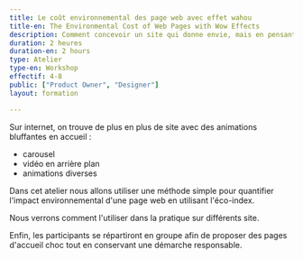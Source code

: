 ```yaml
---
title: Le coût environnemental des page web avec effet wahou
title-en: The Environmental Cost of Web Pages with Wow Effects
description: Comment concevoir un site qui donne envie, mais en pensant à l'environnement. 
duration: 2 heures
duration-en: 2 hours
type: Atelier
type-en: Workshop
effectif: 4-8
public: ["Product Owner", "Designer"]
layout: formation

---
```


Sur internet, on trouve de plus en plus de site avec des animations bluffantes en accueil :
- carousel
- vidéo en arrière plan
- animations diverses

Dans cet atelier nous allons utiliser une méthode simple pour quantifier l'impact environnemental d'une page web en utilisant l'éco-index.

Nous verrons comment l'utiliser dans la pratique sur différents site.

Enfin, les participants se répartiront en groupe afin de proposer des pages d'accueil choc tout en conservant une démarche responsable.

